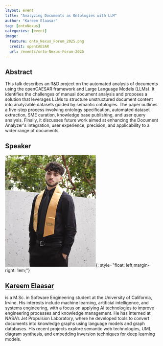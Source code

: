 ```yaml
---
layout: event
title: "Analyzing Documents as Ontologies with LLM"
author: "Kareem Elaasar"
tag: [ontoNexus]
categories: [event]
image:
  feature: onto_Nexus_Forum_2025.png
  credit: openCAESAR
  url: /events/onto-Nexus-Forum-2025
---
```


## Abstract

This talk describes an R&D project on the automated analysis of documents using the openCAESAR framework and Large Language Models (LLMs). It identifies the challenges of manual document analysis and proposes a solution that leverages LLMs to structure unstructured document content into analyzable datasets guided by semantic ontologies. The paper outlines a five-step process involving ontology specification, automated dataset extraction, SME curation, knowledge base publishing, and user query analysis. Finally, it discusses future work aimed at enhancing the Document Analyzer's integration, user experience, precision, and applicability to a wider range of documents.

## Speaker

![Kareem Elaasar](img/KElaasar.png){: style="float: left;margin-right: 1em;"}

<h2><a href="mailto:kareemelaasar02@gmail.com">Kareem Elaasar</a></h2> is a M.Sc. in Software Engineering student at the University of California, Irvine. His interests include machine learning, artificial intelligence, and systems engineering, with a focus on applying AI technologies to improve engineering processes and knowledge management. He has interned at NASA’s Jet Propulsion Laboratory, where he developed tools to convert documents into knowledge graphs using language models and graph databases. His recent projects explore semantic web technologies, UML diagram synthesis, and embedding inversion techniques for deep learning models.